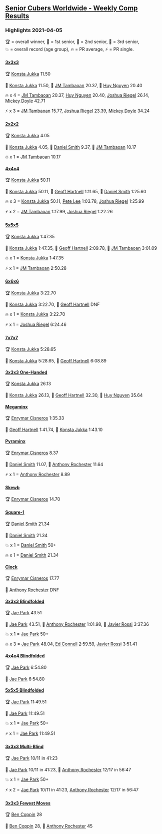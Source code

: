 <style>table {white-space: nowrap;}</style>
<link rel="stylesheet" type="text/css" href="/scw-comp/css/flags.css" />

## [Senior Cubers Worldwide - Weekly Comp Results](/scw-comp/results/)
### Highlights 2021-04-05

<span style="white-space: nowrap;">🏆 = overall winner</span>, <span style="white-space: nowrap;">🥇 = 1st senior</span>, <span style="white-space: nowrap;">🥈 = 2nd senior</span>, <span style="white-space: nowrap;">🥉 = 3rd senior</span>, <span style="white-space: nowrap;">💥 = overall record (age group)</span>, <span style="white-space: nowrap;">🔥 = PR average</span>, <span style="white-space: nowrap;">⚡ = PR single</span>.

#### [3x3x3](333.md)

<span style="white-space: nowrap;">🏆 [Konsta Jukka](../../persons/konsta_jukka/333.md) 11.50</span>

<span style="white-space: nowrap;">🥇 [Konsta Jukka](../../persons/konsta_jukka/333.md) 11.50</span>, <span style="white-space: nowrap;">🥈 [JM Tambaoan](../../persons/jm_tambaoan/333.md) 20.37</span>, <span style="white-space: nowrap;">🥉 [Huy Nguyen](../../persons/huy_nguyen/333.md) 20.40</span>

🔥 x 4 = <span style="white-space: nowrap;">[JM Tambaoan](../../persons/jm_tambaoan/333.md) 20.37</span>, <span style="white-space: nowrap;">[Huy Nguyen](../../persons/huy_nguyen/333.md) 20.40</span>, <span style="white-space: nowrap;">[Joshua Riegel](../../persons/joshua_riegel/333.md) 26.14</span>, <span style="white-space: nowrap;">[Mickey Doyle](../../persons/mickey_doyle/333.md) 42.71</span>

⚡ x 3 = <span style="white-space: nowrap;">[JM Tambaoan](../../persons/jm_tambaoan/333.md) 15.77</span>, <span style="white-space: nowrap;">[Joshua Riegel](../../persons/joshua_riegel/333.md) 23.39</span>, <span style="white-space: nowrap;">[Mickey Doyle](../../persons/mickey_doyle/333.md) 34.24</span>

#### [2x2x2](222.md)

<span style="white-space: nowrap;">🏆 [Konsta Jukka](../../persons/konsta_jukka/222.md) 4.05</span>

<span style="white-space: nowrap;">🥇 [Konsta Jukka](../../persons/konsta_jukka/222.md) 4.05</span>, <span style="white-space: nowrap;">🥈 [Daniel Smith](../../persons/daniel_smith/222.md) 9.37</span>, <span style="white-space: nowrap;">🥉 [JM Tambaoan](../../persons/jm_tambaoan/222.md) 10.17</span>

🔥 x 1 = <span style="white-space: nowrap;">[JM Tambaoan](../../persons/jm_tambaoan/222.md) 10.17</span>

#### [4x4x4](444.md)

<span style="white-space: nowrap;">🏆 [Konsta Jukka](../../persons/konsta_jukka/444.md) 50.11</span>

<span style="white-space: nowrap;">🥇 [Konsta Jukka](../../persons/konsta_jukka/444.md) 50.11</span>, <span style="white-space: nowrap;">🥈 [Geoff Hartnell](../../persons/geoff_hartnell/444.md) 1:11.65</span>, <span style="white-space: nowrap;">🥉 [Daniel Smith](../../persons/daniel_smith/444.md) 1:25.60</span>

🔥 x 3 = <span style="white-space: nowrap;">[Konsta Jukka](../../persons/konsta_jukka/444.md) 50.11</span>, <span style="white-space: nowrap;">[Pete Lee](../../persons/pete_lee/444.md) 1:03.78</span>, <span style="white-space: nowrap;">[Joshua Riegel](../../persons/joshua_riegel/444.md) 1:25.99</span>

⚡ x 2 = <span style="white-space: nowrap;">[JM Tambaoan](../../persons/jm_tambaoan/444.md) 1:17.99</span>, <span style="white-space: nowrap;">[Joshua Riegel](../../persons/joshua_riegel/444.md) 1:22.26</span>

#### [5x5x5](555.md)

<span style="white-space: nowrap;">🏆 [Konsta Jukka](../../persons/konsta_jukka/555.md) 1:47.35</span>

<span style="white-space: nowrap;">🥇 [Konsta Jukka](../../persons/konsta_jukka/555.md) 1:47.35</span>, <span style="white-space: nowrap;">🥈 [Geoff Hartnell](../../persons/geoff_hartnell/555.md) 2:09.78</span>, <span style="white-space: nowrap;">🥉 [JM Tambaoan](../../persons/jm_tambaoan/555.md) 3:01.09</span>

🔥 x 1 = <span style="white-space: nowrap;">[Konsta Jukka](../../persons/konsta_jukka/555.md) 1:47.35</span>

⚡ x 1 = <span style="white-space: nowrap;">[JM Tambaoan](../../persons/jm_tambaoan/555.md) 2:50.28</span>

#### [6x6x6](666.md)

<span style="white-space: nowrap;">🏆 [Konsta Jukka](../../persons/konsta_jukka/666.md) 3:22.70</span>

<span style="white-space: nowrap;">🥇 [Konsta Jukka](../../persons/konsta_jukka/666.md) 3:22.70</span>, <span style="white-space: nowrap;">🥈 [Geoff Hartnell](../../persons/geoff_hartnell/666.md) DNF</span>

🔥 x 1 = <span style="white-space: nowrap;">[Konsta Jukka](../../persons/konsta_jukka/666.md) 3:22.70</span>

⚡ x 1 = <span style="white-space: nowrap;">[Joshua Riegel](../../persons/joshua_riegel/666.md) 6:24.46</span>

#### [7x7x7](777.md)

<span style="white-space: nowrap;">🏆 [Konsta Jukka](../../persons/konsta_jukka/777.md) 5:28.65</span>

<span style="white-space: nowrap;">🥇 [Konsta Jukka](../../persons/konsta_jukka/777.md) 5:28.65</span>, <span style="white-space: nowrap;">🥈 [Geoff Hartnell](../../persons/geoff_hartnell/777.md) 6:08.89</span>

#### [3x3x3 One-Handed](333oh.md)

<span style="white-space: nowrap;">🏆 [Konsta Jukka](../../persons/konsta_jukka/333oh.md) 26.13</span>

<span style="white-space: nowrap;">🥇 [Konsta Jukka](../../persons/konsta_jukka/333oh.md) 26.13</span>, <span style="white-space: nowrap;">🥈 [Geoff Hartnell](../../persons/geoff_hartnell/333oh.md) 32.30</span>, <span style="white-space: nowrap;">🥉 [Huy Nguyen](../../persons/huy_nguyen/333oh.md) 35.64</span>

#### [Megaminx](minx.md)

<span style="white-space: nowrap;">🏆 [Enrymar Cisneros](../../persons/enrymar_cisneros/minx.md) 1:35.33</span>

<span style="white-space: nowrap;">🥇 [Geoff Hartnell](../../persons/geoff_hartnell/minx.md) 1:41.74</span>, <span style="white-space: nowrap;">🥈 [Konsta Jukka](../../persons/konsta_jukka/minx.md) 1:43.10</span>

#### [Pyraminx](pyram.md)

<span style="white-space: nowrap;">🏆 [Enrymar Cisneros](../../persons/enrymar_cisneros/pyram.md) 8.37</span>

<span style="white-space: nowrap;">🥇 [Daniel Smith](../../persons/daniel_smith/pyram.md) 11.07</span>, <span style="white-space: nowrap;">🥈 [Anthony Rochester](../../persons/anthony_rochester/pyram.md) 11.64</span>

⚡ x 1 = <span style="white-space: nowrap;">[Anthony Rochester](../../persons/anthony_rochester/pyram.md) 8.89</span>

#### [Skewb](skewb.md)

<span style="white-space: nowrap;">🏆 [Enrymar Cisneros](../../persons/enrymar_cisneros/skewb.md) 14.70</span>

#### [Square-1](sq1.md)

<span style="white-space: nowrap;">🏆 [Daniel Smith](../../persons/daniel_smith/sq1.md) 21.34</span>

<span style="white-space: nowrap;">🥇 [Daniel Smith](../../persons/daniel_smith/sq1.md) 21.34</span>

💥 x 1 = <span style="white-space: nowrap;">[Daniel Smith](../../persons/daniel_smith/sq1.md) 50+</span>

🔥 x 1 = <span style="white-space: nowrap;">[Daniel Smith](../../persons/daniel_smith/sq1.md) 21.34</span>

#### [Clock](clock.md)

<span style="white-space: nowrap;">🏆 [Enrymar Cisneros](../../persons/enrymar_cisneros/clock.md) 17.77</span>

<span style="white-space: nowrap;">🥇 [Anthony Rochester](../../persons/anthony_rochester/clock.md) DNF</span>

#### [3x3x3 Blindfolded](333bf.md)

<span style="white-space: nowrap;">🏆 [Jae Park](../../persons/jae_park/333bf.md) 43.51</span>

<span style="white-space: nowrap;">🥇 [Jae Park](../../persons/jae_park/333bf.md) 43.51</span>, <span style="white-space: nowrap;">🥈 [Anthony Rochester](../../persons/anthony_rochester/333bf.md) 1:01.98</span>, <span style="white-space: nowrap;">🥉 [Javier Rossi](../../persons/javier_rossi/333bf.md) 3:37.36</span>

💥 x 1 = <span style="white-space: nowrap;">[Jae Park](../../persons/jae_park/333bf.md) 50+</span>

🔥 x 3 = <span style="white-space: nowrap;">[Jae Park](../../persons/jae_park/333bf.md) 48.04</span>, <span style="white-space: nowrap;">[Ed Connell](../../persons/ed_connell/333bf.md) 2:59.59</span>, <span style="white-space: nowrap;">[Javier Rossi](../../persons/javier_rossi/333bf.md) 3:51.41</span>

#### [4x4x4 Blindfolded](444bf.md)

<span style="white-space: nowrap;">🏆 [Jae Park](../../persons/jae_park/444bf.md) 6:54.80</span>

<span style="white-space: nowrap;">🥇 [Jae Park](../../persons/jae_park/444bf.md) 6:54.80</span>

#### [5x5x5 Blindfolded](555bf.md)

<span style="white-space: nowrap;">🏆 [Jae Park](../../persons/jae_park/555bf.md) 11:49.51</span>

<span style="white-space: nowrap;">🥇 [Jae Park](../../persons/jae_park/555bf.md) 11:49.51</span>

💥 x 1 = <span style="white-space: nowrap;">[Jae Park](../../persons/jae_park/555bf.md) 50+</span>

⚡ x 1 = <span style="white-space: nowrap;">[Jae Park](../../persons/jae_park/555bf.md) 11:49.51</span>

#### [3x3x3 Multi-Blind](333mbf.md)

<span style="white-space: nowrap;">🏆 [Jae Park](../../persons/jae_park/333mbf.md) 10/11 in 41:23</span>

<span style="white-space: nowrap;">🥇 [Jae Park](../../persons/jae_park/333mbf.md) 10/11 in 41:23</span>, <span style="white-space: nowrap;">🥈 [Anthony Rochester](../../persons/anthony_rochester/333mbf.md) 12/17 in 56:47</span>

💥 x 1 = <span style="white-space: nowrap;">[Jae Park](../../persons/jae_park/333mbf.md) 50+</span>

⚡ x 2 = <span style="white-space: nowrap;">[Jae Park](../../persons/jae_park/333mbf.md) 10/11 in 41:23</span>, <span style="white-space: nowrap;">[Anthony Rochester](../../persons/anthony_rochester/333mbf.md) 12/17 in 56:47</span>

#### [3x3x3 Fewest Moves](333fm.md)

<span style="white-space: nowrap;">🏆 [Ben Coppin](../../persons/ben_coppin/333fm.md) 28</span>

<span style="white-space: nowrap;">🥇 [Ben Coppin](../../persons/ben_coppin/333fm.md) 28</span>, <span style="white-space: nowrap;">🥈 [Anthony Rochester](../../persons/anthony_rochester/333fm.md) 45</span>


<!-- Global site tag (gtag.js) - Google Analytics -->
<script async src="https://www.googletagmanager.com/gtag/js?id=UA-86348435-3"></script>
<script>window.dataLayer = window.dataLayer || []; function gtag() {dataLayer.push(arguments);} gtag('js', new Date()); gtag('config', 'UA-86348435-3');</script>
